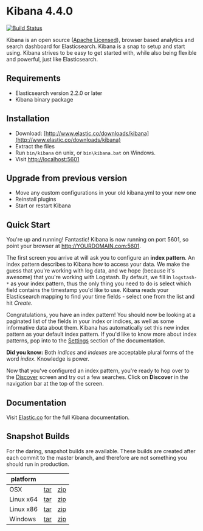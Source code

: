 # Kibana 4.4.0

[![Build Status](https://travis-ci.org/elastic/kibana.svg?branch=master)](https://travis-ci.org/elastic/kibana?branch=master)

Kibana is an open source ([Apache Licensed](https://github.com/elastic/kibana/blob/master/LICENSE.md)), browser based analytics and search dashboard for Elasticsearch. Kibana is a snap to setup and start using. Kibana strives to be easy to get started with, while also being flexible and powerful, just like Elasticsearch.

## Requirements

- Elasticsearch version 2.2.0 or later
- Kibana binary package

## Installation

* Download: [http://www.elastic.co/downloads/kibana](http://www.elastic.co/downloads/kibana)
* Extract the files
* Run `bin/kibana` on unix, or `bin\kibana.bat` on Windows.
* Visit [http://localhost:5601](http://localhost:5601)


## Upgrade from previous version

* Move any custom configurations in your old kibana.yml to your new one
* Reinstall plugins
* Start or restart Kibana

## Quick Start

You're up and running! Fantastic! Kibana is now running on port 5601, so point your browser at http://YOURDOMAIN.com:5601.

The first screen you arrive at will ask you to configure an **index pattern**. An index pattern describes to Kibana how to access your data. We make the guess that you're working with log data, and we hope (because it's awesome) that you're working with Logstash. By default, we fill in `logstash-*` as your index pattern, thus the only thing you need to do is select which field contains the timestamp you'd like to use. Kibana reads your Elasticsearch mapping to find your time fields - select one from the list and hit *Create*.

Congratulations, you have an index pattern! You should now be looking at a paginated list of the fields in your index or indices, as well as some informative data about them. Kibana has automatically set this new index pattern as your default index pattern. If you'd like to know more about index patterns, pop into to the [Settings](#settings) section of the documentation.

**Did you know:** Both *indices* and *indexes* are acceptable plural forms of the word *index*. Knowledge is power.

Now that you've configured an index pattern, you're ready to hop over to the [Discover](#discover) screen and try out a few searches. Click on **Discover** in the navigation bar at the top of the screen.

## Documentation

Visit [Elastic.co](http://www.elastic.co/guide/en/kibana/current/index.html) for the full Kibana documentation.

## Snapshot Builds

For the daring, snapshot builds are available. These builds are created after each commit to the master branch, and therefore are not something you should run in production.

| platform |  |  |
| --- | --- | --- |
| OSX | [tar](http://download.elastic.co/kibana/kibana-snapshot/kibana-4.4.0-darwin-x64.tar.gz) | [zip](http://download.elastic.co/kibana/kibana-snapshot/kibana-4.4.0-darwin-x64.zip) |
| Linux x64 | [tar](http://download.elastic.co/kibana/kibana-snapshot/kibana-4.4.0-linux-x64.tar.gz) | [zip](http://download.elastic.co/kibana/kibana-snapshot/kibana-4.4.0-linux-x64.zip) |
| Linux x86 | [tar](http://download.elastic.co/kibana/kibana-snapshot/kibana-4.4.0-linux-x86.tar.gz) | [zip](http://download.elastic.co/kibana/kibana-snapshot/kibana-4.4.0-linux-x86.zip) |
| Windows | [tar](http://download.elastic.co/kibana/kibana-snapshot/kibana-4.4.0-windows.tar.gz) | [zip](http://download.elastic.co/kibana/kibana-snapshot/kibana-4.4.0-windows.zip) |
